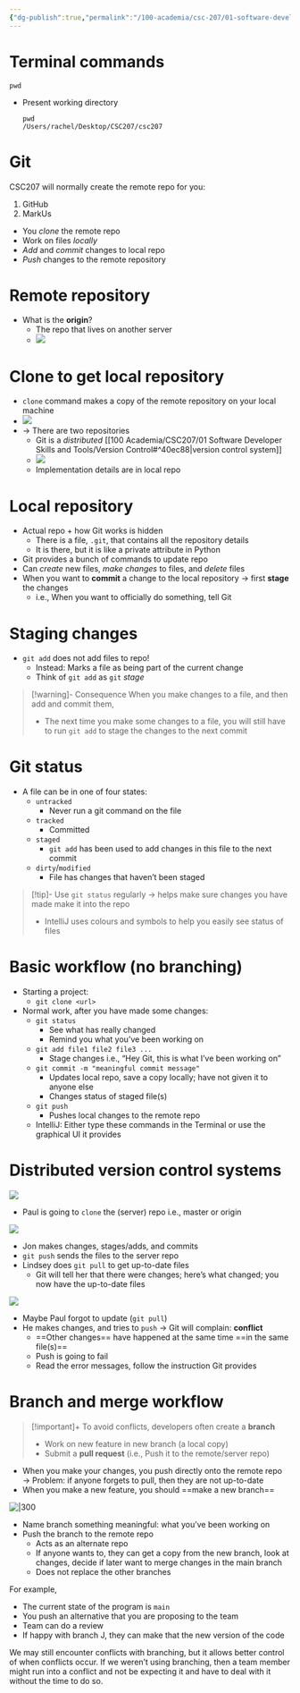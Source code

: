 ```yaml
---
{"dg-publish":true,"permalink":"/100-academia/csc-207/01-software-developer-skills-and-tools/git/","tags":["university","#lecture","#note"],"created":"2024-09-05T13:16:12.416-04:00","updated":"2024-09-07T17:58:43.330-04:00"}
---
```


# Terminal commands

`pwd`
- Present working directory
    ```
    pwd
    /Users/rachel/Desktop/CSC207/csc207
    ```

# Git

CSC207 will normally create the remote repo for you:
1. GitHub
2. MarkUs

- You *clone* the remote repo
- Work on files *locally*
- *Add* and *commit* changes to local repo
- *Push* changes to the remote repository

# Remote repository

- What is the **origin**?
    - The repo that lives on another server
    - ![](https://i.imgur.com/4jRmMRO.png)

# Clone to get local repository

- `clone` command makes a copy of the remote repository on your local machine
- ![](https://i.imgur.com/Qf2LOBT.png)
- → There are two repositories
    - Git is a *distributed* [[100 Academia/CSC207/01 Software Developer Skills and Tools/Version Control#^40ec88\|version control system]]
    - ![](https://i.imgur.com/k4J4Npp.png)
    - Implementation details are in local repo

# Local repository

- Actual repo + how Git works is hidden
    - There is a file, `.git`, that contains all the repository details
    - It is there, but it is like a private attribute in Python
- Git provides a bunch of commands to update repo
- Can *create* new files, *make changes* to files, and *delete* files
- When you want to **commit** a change to the local repository → first **stage** the changes
    - i.e., When you want to officially do something, tell Git

# Staging changes

- `git add` does not add files to repo!
    - Instead: Marks a file as being part of the current change
    - Think of `git add` as `git` *stage*

> [!warning]- Consequence
> When you make changes to a file, and then add and commit them,
> - The next time you make some changes to a file, you will still have to run `git add` to stage the changes to the next commit

# Git status

- A file can be in one of four states:
    - `untracked`
        - Never run a git command on the file
    - `tracked`
        - Committed
    - `staged`
        - `git add` has been used to add changes in this file to the next commit
    - `dirty`/`modified`
        - File has changes that haven’t been staged

> [!tip]- Use `git status` regularly → helps make sure changes you have made make it into the repo
> - IntelliJ uses colours and symbols to help you easily see status of files

# Basic workflow (no branching)

- Starting a project:
    - `git clone <url>`
- Normal work, after you have made some changes:
    - `git status`
        - See what has really changed
        - Remind you what you’ve been working on
    - `git add file1 file2 file3 ...`
        - Stage changes i.e., “Hey Git, this is what I’ve been working on”
    - `git commit -m "meaningful commit message"`
        - Updates local repo, save a copy locally; have not given it to anyone else
        - Changes status of staged file(s)
    - `git push`
        - Pushes local changes to the remote repo
    - IntelliJ: Either type these commands in the Terminal or use the graphical UI it provides

# Distributed version control systems

![](https://i.imgur.com/DwrbuJh.png)

- Paul is going to `clone` the (server) repo i.e., master or origin

![](https://i.imgur.com/zZjApuz.png)

- Jon makes changes, stages/adds, and commits
- `git push` sends the files to the server repo
- Lindsey does `git pull` to get up-to-date files
    - Git will tell her that there were changes; here’s what changed; you now have the up-to-date files

![](https://i.imgur.com/74cH6F7.png)

- Maybe Paul forgot to update (`git pull`)
- He makes changes, and tries to `push` → Git will complain: **conflict**
    - ==Other changes== have happened at the same time ==in the same file(s)==
    - Push is going to fail
    - Read the error messages, follow the instruction Git provides

# Branch and merge workflow

> [!important]+ To avoid conflicts, developers often create a **branch**
> - Work on new feature in new branch (a local copy)
> - Submit a **pull request** (i.e., Push it to the remote/server repo)

- When you make your changes, you push directly onto the remote repo → Problem: if anyone forgets to pull, then they are not up-to-date
- When you make a new feature, you should ==make a new branch==

![|300](https://i.imgur.com/5ooRjcA.png)

- Name branch something meaningful: what you’ve been working on
- Push the branch to the remote repo
    - Acts as an alternate repo
    - If anyone wants to, they can get a copy from the new branch, look at changes, decide if later want to merge changes in the main branch
    - Does not replace the other branches

For example,
- The current state of the program is `main`
- You push an alternative that you are proposing to the team
- Team can do a review
- If happy with branch J, they can make that the new version of the code

We may still encounter conflicts with branching, but it allows better control of when conflicts occur. If we weren’t using branching, then a team member might run into a conflict and not be expecting it and have to deal with it without the time to do so.